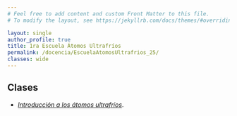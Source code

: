 ```yaml
---
# Feel free to add content and custom Front Matter to this file.
# To modify the layout, see https://jekyllrb.com/docs/themes/#overriding-theme-defaults

layout: single
author_profile: true
title: 1ra Escuela Átomos Ultrafríos
permalink: /docencia/EscuelaAtomosUltrafrios_25/
classes: wide
---
```



## Clases

* [_Introducción a los átomos ultrafríos_](https://raw.githubusercontent.com/felipeisaule/felipeisaule.github.io/main/files/teaching/2025_0/EscuelaAtomosUltrafrios/1_Intro.pdf).
